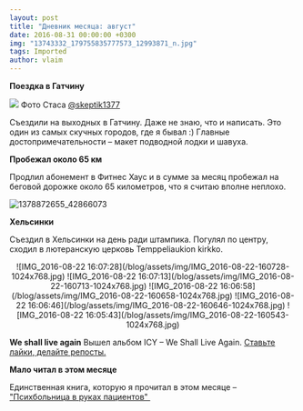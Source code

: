 ```yaml
---
layout: post
title: "Дневник месяца: август"
date: 2016-08-31 00:00:00 +0300
img: "13743332_179755835777573_12993871_n.jpg"
tags: Imported
author: vlaim
---
```


**Поездка в Гатчину**

![](/blog/assets/img/13743332_179755835777573_12993871_n.jpg) Фото Стаса  [@skeptik1377](https://www.instagram.com/p/BIxVxpDgGkd/)

Съездили на выходных в Гатчину. Даже не знаю, что и написать. Это один из самых скучных городов, где я бывал :) 
Главные достопримечательности – макет подводной лодки и шавуха. 

**Пробежал около 65 км**

Продлил абонемент в Фитнес Хаус и в сумме за месяц пробежал на беговой дорожке около 65 километров, что я считаю вполне неплохо.

![1378872655_42866073](/blog/assets/img/1378872655_42866073.gif)

**Хельсинки**

Съездил в Хельсинки на день ради штампика. Погулял по центру, сходил в лютеранскую церковь Temppeliaukion kirkko.

<center>![IMG_2016-08-22 16:07:28](/blog/assets/img/IMG_2016-08-22-160728-1024x768.jpg) ![IMG_2016-08-22 16:07:13](/blog/assets/img/IMG_2016-08-22-160713-1024x768.jpg) ![IMG_2016-08-22 16:06:58](/blog/assets/img/IMG_2016-08-22-160658-1024x768.jpg) ![IMG_2016-08-22 16:06:46](/blog/assets/img/IMG_2016-08-22-160646-1024x768.jpg) ![IMG_2016-08-22 16:05:43](/blog/assets/img/IMG_2016-08-22-160543-1024x768.jpg)</center>

**We shall live again**
Вышел альбом ICY – We Shall Live Again. [Ставьте лайки, делайте репосты.](https://blog.alexeyev.me/2016/08/icy-we-shall-live-again/ "We shall live again")

**Мало читал в этом месяце**

Единственная книга, которую я прочитал в этом месяце – ["Психбольница в руках пациентов" ](https://blog.alexeyev.me/2016/08/cooper/ "Книга #14: Алан Купер – Психбольница в руках пациентов")